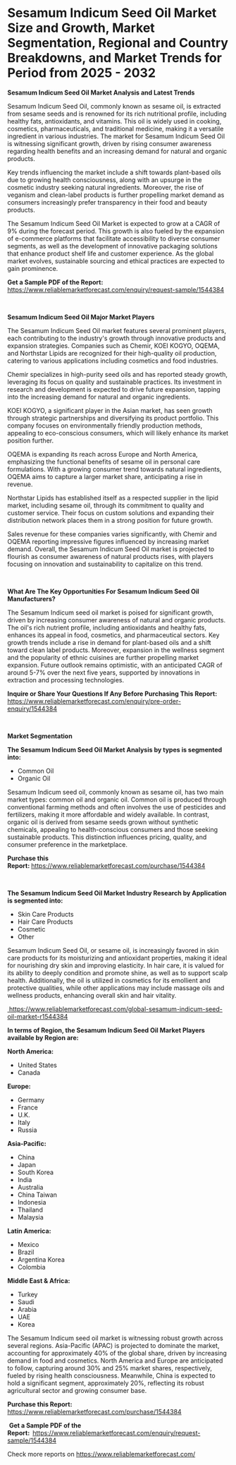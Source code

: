 <p><h1>Sesamum Indicum Seed Oil Market Size and Growth, Market Segmentation, Regional and Country Breakdowns, and Market Trends for Period from 2025 -  2032</h1></p><p><strong>Sesamum Indicum Seed Oil Market Analysis and Latest Trends</strong></p>
<p><p>Sesamum Indicum Seed Oil, commonly known as sesame oil, is extracted from sesame seeds and is renowned for its rich nutritional profile, including healthy fats, antioxidants, and vitamins. This oil is widely used in cooking, cosmetics, pharmaceuticals, and traditional medicine, making it a versatile ingredient in various industries. The market for Sesamum Indicum Seed Oil is witnessing significant growth, driven by rising consumer awareness regarding health benefits and an increasing demand for natural and organic products. </p><p>Key trends influencing the market include a shift towards plant-based oils due to growing health consciousness, along with an upsurge in the cosmetic industry seeking natural ingredients. Moreover, the rise of veganism and clean-label products is further propelling market demand as consumers increasingly prefer transparency in their food and beauty products. </p><p>The Sesamum Indicum Seed Oil Market is expected to grow at a CAGR of 9% during the forecast period. This growth is also fueled by the expansion of e-commerce platforms that facilitate accessibility to diverse consumer segments, as well as the development of innovative packaging solutions that enhance product shelf life and customer experience. As the global market evolves, sustainable sourcing and ethical practices are expected to gain prominence.</p></p>
<p><strong>Get a Sample PDF of the Report:&nbsp;</strong> <a href="https://www.reliablemarketforecast.com/enquiry/request-sample/1544384?utm_campaign=2778&utm_medium=2&utm_source=Github&utm_content=ia&utm_term=31032025&utm_id=sesamum-indicum-seed-oil">https://www.reliablemarketforecast.com/enquiry/request-sample/1544384</a></p>
<p>&nbsp;</p>
<p><strong>Sesamum Indicum Seed Oil Major Market Players</strong></p>
<p><p>The Sesamum Indicum Seed Oil market features several prominent players, each contributing to the industry's growth through innovative products and expansion strategies. Companies such as Chemir, KOEI KOGYO, OQEMA, and Northstar Lipids are recognized for their high-quality oil production, catering to various applications including cosmetics and food industries.</p><p>Chemir specializes in high-purity seed oils and has reported steady growth, leveraging its focus on quality and sustainable practices. Its investment in research and development is expected to drive future expansion, tapping into the increasing demand for natural and organic ingredients.</p><p>KOEI KOGYO, a significant player in the Asian market, has seen growth through strategic partnerships and diversifying its product portfolio. This company focuses on environmentally friendly production methods, appealing to eco-conscious consumers, which will likely enhance its market position further.</p><p>OQEMA is expanding its reach across Europe and North America, emphasizing the functional benefits of sesame oil in personal care formulations. With a growing consumer trend towards natural ingredients, OQEMA aims to capture a larger market share, anticipating a rise in revenue.</p><p>Northstar Lipids has established itself as a respected supplier in the lipid market, including sesame oil, through its commitment to quality and customer service. Their focus on custom solutions and expanding their distribution network places them in a strong position for future growth.</p><p>Sales revenue for these companies varies significantly, with Chemir and OQEMA reporting impressive figures influenced by increasing market demand. Overall, the Sesamum Indicum Seed Oil market is projected to flourish as consumer awareness of natural products rises, with players focusing on innovation and sustainability to capitalize on this trend.</p></p>
<p>&nbsp;</p>
<p><strong>What Are The Key Opportunities For Sesamum Indicum Seed Oil Manufacturers?</strong></p>
<p><p>The Sesamum Indicum seed oil market is poised for significant growth, driven by increasing consumer awareness of natural and organic products. The oil's rich nutrient profile, including antioxidants and healthy fats, enhances its appeal in food, cosmetics, and pharmaceutical sectors. Key growth trends include a rise in demand for plant-based oils and a shift toward clean label products. Moreover, expansion in the wellness segment and the popularity of ethnic cuisines are further propelling market expansion. Future outlook remains optimistic, with an anticipated CAGR of around 5-7% over the next five years, supported by innovations in extraction and processing technologies.</p></p>
<p><strong>Inquire or Share Your Questions If Any Before Purchasing This Report:</strong> <a href="https://www.reliablemarketforecast.com/enquiry/pre-order-enquiry/1544384?utm_campaign=2778&utm_medium=2&utm_source=Github&utm_content=ia&utm_term=31032025&utm_id=sesamum-indicum-seed-oil">https://www.reliablemarketforecast.com/enquiry/pre-order-enquiry/1544384</a></p>
<p>&nbsp;</p>
<p><strong>Market Segmentation</strong></p>
<p><strong>The Sesamum Indicum Seed Oil Market Analysis by types is segmented into:</strong></p>
<p><ul><li>Common Oil</li><li>Organic Oil</li></ul></p>
<p><p>Sesamum Indicum seed oil, commonly known as sesame oil, has two main market types: common oil and organic oil. Common oil is produced through conventional farming methods and often involves the use of pesticides and fertilizers, making it more affordable and widely available. In contrast, organic oil is derived from sesame seeds grown without synthetic chemicals, appealing to health-conscious consumers and those seeking sustainable products. This distinction influences pricing, quality, and consumer preference in the marketplace.</p></p>
<p><strong>Purchase this Report:&nbsp;</strong><a href="https://www.reliablemarketforecast.com/purchase/1544384?utm_campaign=2778&utm_medium=2&utm_source=Github&utm_content=ia&utm_term=31032025&utm_id=sesamum-indicum-seed-oil">https://www.reliablemarketforecast.com/purchase/1544384</a></p>
<p>&nbsp;</p>
<p><strong>The Sesamum Indicum Seed Oil Market Industry Research by Application is segmented into:</strong></p>
<p><ul><li>Skin Care Products</li><li>Hair Care Products</li><li>Cosmetic</li><li>Other</li></ul></p>
<p><p>Sesamum Indicum Seed Oil, or sesame oil, is increasingly favored in skin care products for its moisturizing and antioxidant properties, making it ideal for nourishing dry skin and improving elasticity. In hair care, it is valued for its ability to deeply condition and promote shine, as well as to support scalp health. Additionally, the oil is utilized in cosmetics for its emollient and protective qualities, while other applications may include massage oils and wellness products, enhancing overall skin and hair vitality.</p></p>
<p><a href="https://www.reliablemarketforecast.com/global-sesamum-indicum-seed-oil-market-r1544384?utm_campaign=2778&utm_medium=2&utm_source=Github&utm_content=ia&utm_term=31032025&utm_id=sesamum-indicum-seed-oil">&nbsp;https://www.reliablemarketforecast.com/global-sesamum-indicum-seed-oil-market-r1544384</a></p>
<p><strong>In terms of Region, the Sesamum Indicum Seed Oil Market Players available by Region are:</strong></p>
<p>
    <p> <strong> North America: </strong>
        <ul>
            <li>United States</li>
            <li>Canada</li>
        </ul>
        </p> 
    <p> <strong> Europe: </strong>
        <ul>
            <li>Germany</li>
            <li>France</li>
            <li>U.K.</li>
            <li>Italy</li>
            <li>Russia</li>
        </ul>
        </p> 
    <p> <strong> Asia-Pacific: </strong>
        <ul>
            <li>China</li>
            <li>Japan</li>
            <li>South Korea</li>
            <li>India</li>
            <li>Australia</li>
            <li>China Taiwan</li>
            <li>Indonesia</li>
            <li>Thailand</li>
            <li>Malaysia</li>
        </ul>
        </p> 
    <p> <strong> Latin America: </strong>
        <ul>
            <li>Mexico</li>
            <li>Brazil</li>
            <li>Argentina Korea</li>
            <li>Colombia</li>
        </ul>
        </p> 
    <p> <strong> Middle East & Africa: </strong>
        <ul>
            <li>Turkey</li>
            <li>Saudi</li>
            <li>Arabia</li>
            <li>UAE</li>
            <li>Korea</li>
        </ul>
    </p>
    </p>
<p><p>The Sesamum Indicum seed oil market is witnessing robust growth across several regions. Asia-Pacific (APAC) is projected to dominate the market, accounting for approximately 40% of the global share, driven by increasing demand in food and cosmetics. North America and Europe are anticipated to follow, capturing around 30% and 25% market shares, respectively, fueled by rising health consciousness. Meanwhile, China is expected to hold a significant segment, approximately 20%, reflecting its robust agricultural sector and growing consumer base.</p></p>
<p><strong>Purchase this Report: </strong><a href="https://www.reliablemarketforecast.com/purchase/1544384?utm_campaign=2778&utm_medium=2&utm_source=Github&utm_content=ia&utm_term=31032025&utm_id=sesamum-indicum-seed-oil">https://www.reliablemarketforecast.com/purchase/1544384</a></p>
<p>&nbsp;<strong>Get a Sample PDF of the Report:&nbsp;&nbsp;</strong><a href="https://www.reliablemarketforecast.com/enquiry/request-sample/1544384?utm_campaign=2778&utm_medium=2&utm_source=Github&utm_content=ia&utm_term=31032025&utm_id=sesamum-indicum-seed-oil">https://www.reliablemarketforecast.com/enquiry/request-sample/1544384</a></p>
<p><strong></strong></p>
<p>Check more reports on <a href="https://www.reliablemarketforecast.com/?utm_campaign=2778&utm_medium=2&utm_source=Github&utm_content=ia&utm_term=31032025&utm_id=sesamum-indicum-seed-oil">https://www.reliablemarketforecast.com/</a></p>
